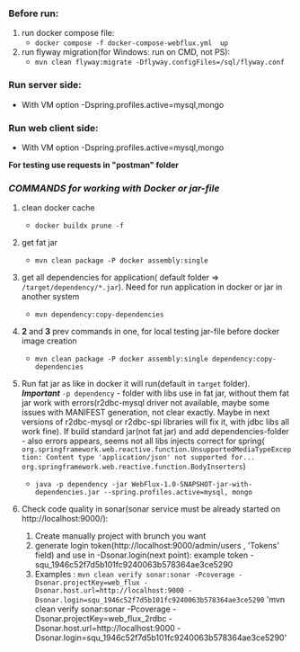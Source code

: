 ### **Before run:**
1) run docker compose file: 
   - `docker compose -f docker-compose-webflux.yml  up`
2) run flyway migration(for Windows: run on CMD, not PS):
   - `mvn clean flyway:migrate -Dflyway.configFiles=/sql/flyway.conf`

### **Run server side:**
  - With VM option -Dspring.profiles.active=mysql,mongo <br/>

### **Run web client side:**
  - With VM option -Dspring.profiles.active=mysql,mongo

**For testing use requests in "postman" folder**

### **_COMMANDS for working with Docker or jar-file_**
1) clean docker cache
   - `docker buildx prune -f`

2) get fat jar
   - `mvn clean package -P docker assembly:single`

3) get all dependencies for application( default folder => `/target/dependency/*.jar`).
Need for run application in docker or jar in another system
   - `mvn dependency:copy-dependencies`

4) **2** and **3** prev commands in one, for local testing jar-file before docker image creation
   - `mvn clean package -P docker assembly:single dependency:copy-dependencies `

5) Run fat jar as like in docker it will run(default in `target` folder). <br/>_**Important**_ `-p dependency` - 
folder with libs use in fat jar, without them fat jar work with errors(r2dbc-mysql driver not available,
maybe some issues with MANIFEST generation, not clear exactly. 
Maybe in next versions of r2dbc-mysql or r2dbc-spi libraries will fix it, with jdbc libs all work fine). 
If build standard jar(not fat jar) and add dependencies-folder - also errors appears, seems not all libs injects correct for spring(
`org.springframework.web.reactive.function.UnsupportedMediaTypeException: Content type 'application/json' not supported for...` 
<br/>`org.springframework.web.reactive.function.BodyInserters`)
   - `java -p dependency -jar WebFlux-1.0-SNAPSHOT-jar-with-dependencies.jar --spring.profiles.active=mysql, mongo`
6) Check code quality in sonar(sonar service must be already started on http://localhost:9000/):
      1) Create manually project with brunch you want
      2) generate login token(http://localhost:9000/admin/users , 'Tokens' field) and use in -Dsonar.login(next point): example token - squ_1946c52f7d5b101fc9240063b578364ae3ce5290
      3) Examples : `mvn clean verify sonar:sonar -Pcoverage -Dsonar.projectKey=web_flux -Dsonar.host.url=http://localhost:9000 -Dsonar.login=squ_1946c52f7d5b101fc9240063b578364ae3ce5290`
                     'mvn clean verify sonar:sonar -Pcoverage -Dsonar.projectKey=web_flux_2rdbc -Dsonar.host.url=http://localhost:9000 -Dsonar.login=squ_1946c52f7d5b101fc9240063b578364ae3ce5290'   